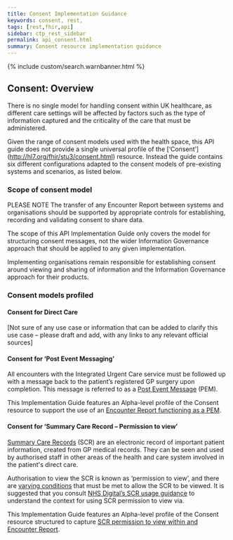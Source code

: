 ```yaml
---
title: Consent Implementation Guidance
keywords: consent, rest,
tags: [rest,fhir,api]
sidebar: ctp_rest_sidebar
permalink: api_consent.html
summary: Consent resource implementation guidance
---
```


{% include custom/search.warnbanner.html %}

<style>
table.spec {
  min-width: 100%;
  max-width: 100%;
}

table.spec td {
  width: 10%;
  min-width: 10%;
}

table.spec td code {
  white-space: nowrap;
}

</style>

## Consent: Overview ##

There is no single model for handling consent within UK healthcare, as different care settings will be affected by factors such as the type of information captured and the criticality of the care that must be administered. 

Given the range of consent models used with the health space, this API guide does not provide a single universal profile of the [‘Consent’] (http://hl7.org/fhir/stu3/consent.html)
 resource. Instead the guide contains six different configurations adapted to the consent models of pre-existing systems and scenarios, as listed below.


### Scope of consent model ###

PLEASE NOTE
The transfer of any Encounter Report between systems and organisations should be supported by appropriate controls for establishing, recording and validating consent to share data. 

The scope of this API Implementation Guide only covers the model for structuring consent messages, not the wider Information Governance approach that should be applied to any given implementation.

Implementing organisations remain responsible for establishing consent around viewing and sharing of information and the Information Governance approach for their products.

### Consent models profiled ###

#### Consent for Direct Care ####
[Not sure of any use case or information that can be added to clarify this use case – please draft and add, with any links to any relevant official sources]



#### Consent for ‘Post Event Messaging’ ####

All encounters with the Integrated Urgent Care service must be followed up with a message back to the patient’s registered GP surgery upon completion. This message is referred to as a <a href=”https://developer.nhs.uk/apis/uec-tech-standards/post_event_messaging.html”>Post Event Message</a> (PEM). 

This Implementation Guide features an Alpha-level profile of the Consent resource to support the use of an <a href=”https://github.com/uec-triage-journey/FHIR-CDS/blob/release_2.0/pages/explore/api_consent_pem.md”>Encounter Report functioning as a PEM</a>.



#### Consent for ‘Summary Care Record – Permission to view’ ####

<a href=”https://digital.nhs.uk/services/summary-care-records-scr”>Summary Care Records</a> (SCR) are an electronic record of important patient information, created from GP medical records. They can be seen and used by authorised staff in other areas of the health and care system involved in the patient's direct care.

Authorisation to view the SCR is known as ‘permission to view’, and there are <a href=”https://digital.nhs.uk/services/summary-care-records-scr/viewing-summary-care-records-scr#viewing-the-scr“>varying conditions</a> that must be met to allow the SCR to be viewed. It is suggested that you consult <a href=”https://digital.nhs.uk/services/summary-care-records-scr#using-scr”>NHS Digital’s SCR usage guidance</a> to understand the context for using SCR permission to view via.

This Implementation Guide features an Alpha-level profile of the Consent resource structured to capture <a href=”https://github.com/uec-triage-journey/FHIR-CDS/blob/release_2.0/pages/explore/api_consent_pem.md”>SCR permission to view within and Encounter Report</a>.



</tbody>
</table>
